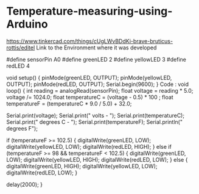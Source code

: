 # Temperature-measuring-using-Arduino
https://www.tinkercad.com/things/cUgLWvBDdKi-brave-bruticus-rottis/editel
 Link to the Environment where it was developed

#define sensorPin  A0
#define greenLED 2
#define yellowLED 3
#define redLED 4

void setup()
{
  pinMode(greenLED, OUTPUT);
  pinMode(yellowLED, OUTPUT);
  pinMode(redLED, OUTPUT);
  Serial.begin(9600);
}
Code : 
void loop()
{
  int reading = analogRead(sensorPin);
  float voltage = reading * 5.0;
  voltage /= 1024.0;
  float temperatureC = (voltage - 0.5) * 100 ;
  float temperatureF = (temperatureC * 9.0 / 5.0) + 32.0;

  Serial.print(voltage); Serial.print(" volts  -  ");
  Serial.print(temperatureC); Serial.print(" degrees C  -  ");
  Serial.print(temperatureF); Serial.println(" degrees F");

  if (temperatureF >= 102.5) {
    digitalWrite(greenLED, LOW);
    digitalWrite(yellowLED, LOW);
    digitalWrite(redLED, HIGH);
  }
  else if (temperatureF >= 98 && temperatureF < 102.5) {
    digitalWrite(greenLED, LOW);
    digitalWrite(yellowLED, HIGH);
    digitalWrite(redLED, LOW);
  }
  else {
    digitalWrite(greenLED, HIGH);
    digitalWrite(yellowLED, LOW);
    digitalWrite(redLED, LOW);
  }

  delay(2000);
}
